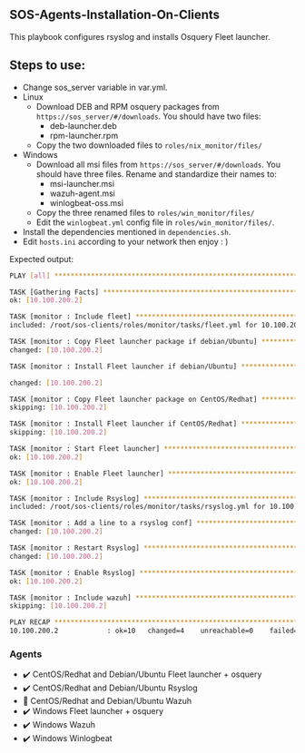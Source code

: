 ## SOS-Agents-Installation-On-Clients

This playbook configures rsyslog and installs Osquery Fleet launcher.

## Steps to use:
- Change sos_server variable in var.yml.
- Linux
    - Download DEB and RPM osquery packages from `https://sos_server/#/downloads`. You should have two files:
        - deb-launcher.deb
        - rpm-launcher.rpm
    - Copy the two downloaded files to `roles/nix_monitor/files/`
- Windows
    - Download all msi files from `https://sos_server/#/downloads`. You should have three files. Rename and standardize their names to:
        - msi-launcher.msi
        - wazuh-agent.msi
        - winlogbeat-oss.msi
    - Copy the three renamed files to `roles/win_monitor/files/`
    - Edit the `winlogbeat.yml` config file in `roles/win_monitor/files/`.
- Install the dependencies mentioned in `dependencies.sh`.
- Edit `hosts.ini` according to your network then enjoy : )


Expected output:
```sh
PLAY [all] *****************************************************************************************************************************************

TASK [Gathering Facts] *****************************************************************************************************************************
ok: [10.100.200.2]

TASK [monitor : Include fleet] *********************************************************************************************************************
included: /root/sos-clients/roles/monitor/tasks/fleet.yml for 10.100.200.2

TASK [monitor : Copy Fleet launcher package if debian/Ubuntu] **************************************************************************************
changed: [10.100.200.2]

TASK [monitor : Install Fleet launcher if debian/Ubuntu] *******************************************************************************************

changed: [10.100.200.2]

TASK [monitor : Copy Fleet launcher package on CentOS/Redhat] **************************************************************************************
skipping: [10.100.200.2]

TASK [monitor : Install Fleet launcher if CentOS/Redhat] *******************************************************************************************
skipping: [10.100.200.2]

TASK [monitor : Start Fleet launcher] **************************************************************************************************************
ok: [10.100.200.2]

TASK [monitor : Enable Fleet launcher] *************************************************************************************************************
ok: [10.100.200.2]

TASK [monitor : Include Rsyslog] *******************************************************************************************************************
included: /root/sos-clients/roles/monitor/tasks/rsyslog.yml for 10.100.200.2

TASK [monitor : Add a line to a rsyslog conf] ******************************************************************************************************
changed: [10.100.200.2]

TASK [monitor : Restart Rsyslog] *******************************************************************************************************************
changed: [10.100.200.2]

TASK [monitor : Enable Rsyslog] ********************************************************************************************************************
ok: [10.100.200.2]

TASK [monitor : Include wazuh] *********************************************************************************************************************
skipping: [10.100.200.2]

PLAY RECAP *****************************************************************************************************************************************
10.100.200.2            : ok=10   changed=4    unreachable=0    failed=0   


```

### Agents
- :heavy_check_mark: CentOS/Redhat and Debian/Ubuntu Fleet launcher + osquery
- :heavy_check_mark: CentOS/Redhat and Debian/Ubuntu Rsyslog
- :black_square_button: CentOS/Redhat and Debian/Ubuntu Wazuh
- :heavy_check_mark: Windows Fleet launcher + osquery
- :heavy_check_mark: Windows Wazuh
- :heavy_check_mark: Windows Winlogbeat

